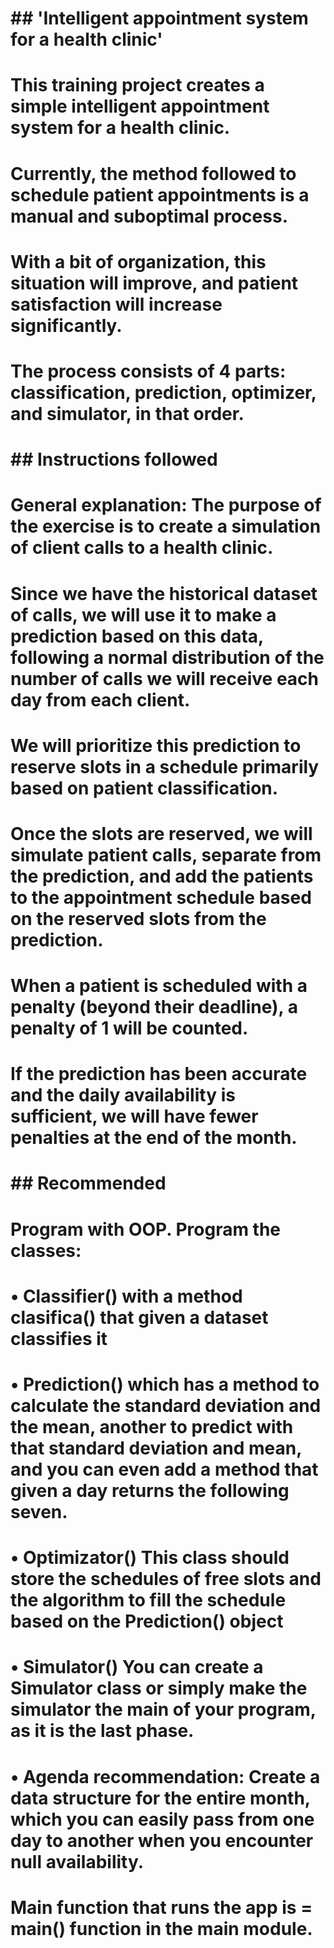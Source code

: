 # ## 'Intelligent appointment system for a health clinic'

# This training project creates a simple intelligent appointment system for a health clinic. 
# Currently, the method followed to schedule patient appointments is a manual and suboptimal process. 
# With a bit of organization, this situation will improve, and patient satisfaction will increase significantly. 
# The process consists of 4 parts: classification, prediction, optimizer, and simulator, in that order.

# ## Instructions followed 

# General explanation: The purpose of the exercise is to create a simulation of client calls to a health clinic. 
# Since we have the historical dataset of calls, we will use it to make a prediction based on this data, following a normal distribution of the number of calls we will receive each day from each client. 
# We will prioritize this prediction to reserve slots in a schedule primarily based on patient classification. 
# Once the slots are reserved, we will simulate patient calls, separate from the prediction, and add the patients to the appointment schedule based on the reserved slots from the prediction. 
# When a patient is scheduled with a penalty (beyond their deadline), a penalty of 1 will be counted. 
# If the prediction has been accurate and the daily availability is sufficient, we will have fewer penalties at the end of the month.

# ## Recommended

# Program with OOP. Program the classes:
# • Classifier() with a method clasifica() that given a dataset classifies it
# • Prediction() which has a method to calculate the standard deviation and the mean, another to predict with that standard deviation and mean, and you can even add a method that given a day returns the following seven.
# • Optimizator() This class should store the schedules of free slots and the algorithm to fill the schedule based on the Prediction() object
# • Simulator() You can create a Simulator class or simply make the simulator the main of your program, as it is the last phase.
# • Agenda recommendation: Create a data structure for the entire month, which you can easily pass from one day to another when you encounter null availability.

# Main function that runs the app is = main() function in the main module.
